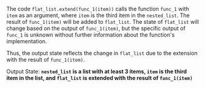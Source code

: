 The code `flat_list.extend(func_1(item))` calls the function `func_1` with `item` as an argument, where `item` is the third item in the `nested_list`. The result of `func_1(item)` will be added to `flat_list`. The state of `flat_list` will change based on the output of `func_1(item)`, but the specific output of `func_1` is unknown without further information about the function's implementation.

Thus, the output state reflects the change in `flat_list` due to the extension with the result of `func_1(item)`.

Output State: **`nested_list` is a list with at least 3 items, `item` is the third item in the list, and `flat_list` is extended with the result of `func_1(item)`**